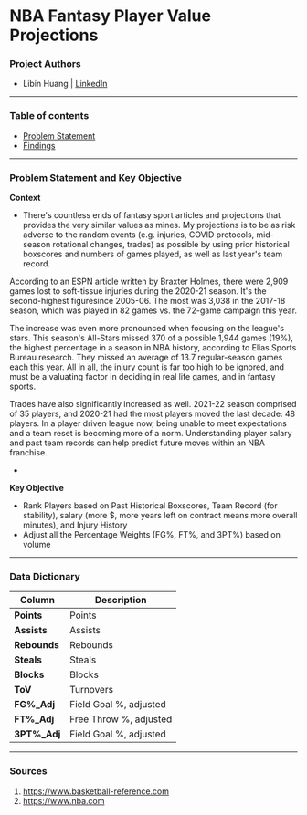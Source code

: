 # NBA Fantasy Player Value Projections

### Project Authors
- Libin Huang | <u>[LinkedIn](https://www.linkedin.com/in/libinh/)</u>

---

### Table of contents
- <u>[Problem Statement](#Problem-Statement-and-Key-Objective)</u>
- <u>[Findings](#Findings)</u>

---

### Problem Statement and Key Objective

<b> Context </b>

- There's countless ends of fantasy sport articles and projections that provides the very similar values as mines. 
My projections is to be as risk adverse to the random events (e.g. injuries, COVID protocols, mid-season rotational changes, trades) as possible by using prior historical boxscores and numbers of games played,  as well as last year's team record.

According to an ESPN article written by Braxter Holmes, there were 2,909 games lost to soft-tissue injuries during the 2020-21 season. It's the second-highest figuresince 2005-06. The most was 3,038 in the 2017-18 season, which was played in 82 games vs. the 72-game campaign this year.

The increase was even more pronounced when focusing on the league's stars. This season's All-Stars missed 370 of a possible 1,944 games (19%), the highest percentage in a season in NBA history, according to Elias Sports Bureau research. They missed an average of 13.7 regular-season games each this year. All in all, the injury count is far too high to be ignored, and must be a valuating factor in deciding in real life games, and in fantasy sports.

Trades have also significantly increased as well. 2021-22 season comprised of 35 players, and 2020-21 had the most players moved the last decade: 48 players. In a player driven league now, being unable to meet expectations and a team reset is becoming more of a norm. Understanding player salary and past team records can help predict future moves within an NBA franchise.

- 
<b> Key Objective </b>
- Rank Players based on Past Historical Boxscores, Team Record (for stability), salary (more $, more years left on contract means more overall minutes), and Injury History
- Adjust all the Percentage Weights (FG%, FT%, and 3PT%) based on volume
---

### Data Dictionary
| Column | Description |
| --- | --- |
| **Points** | Points |
| **Assists** | Assists |
| **Rebounds** | Rebounds |
| **Steals** | Steals |
| **Blocks** | Blocks |
| **ToV** | Turnovers |
| **FG%_Adj** | Field Goal %, adjusted |
| **FT%_Adj** | Free Throw %, adjusted |
| **3PT%_Adj** | Field Goal %, adjusted |


---

### Sources
1. https://www.basketball-reference.com
2. https://www.nba.com
